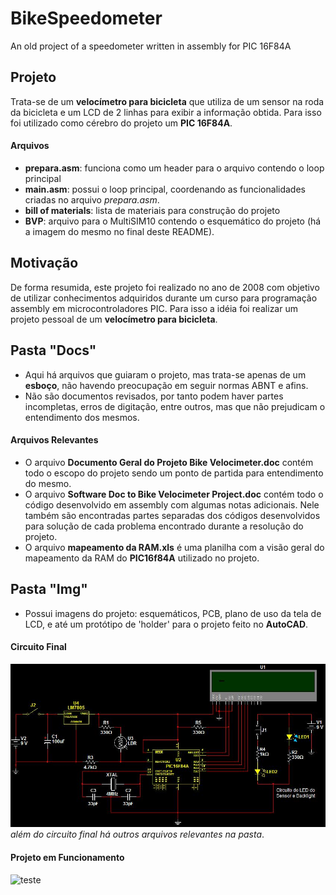 # BikeSpeedometer
An old project of a speedometer written in assembly for PIC 16F84A

## Projeto
Trata-se de um **velocímetro para bicicleta** que utiliza de um sensor na roda da bicicleta e um LCD de 2 linhas para exibir a informação obtida. Para isso foi utilizado como cérebro do projeto um **PIC 16F84A**.

#### Arquivos
- **prepara.asm**: funciona como um header para o arquivo contendo o loop principal
- **main.asm**: possui o loop principal, coordenando as funcionalidades criadas no arquivo _prepara.asm_.
- **bill of materials**: lista de materiais para construção do projeto
- **BVP**: arquivo para o MultiSIM10 contendo o esquemático do projeto (há a imagem do mesmo no final deste README).

## Motivação
De forma resumida, este projeto foi realizado no ano de 2008 com objetivo de utilizar conhecimentos adquiridos durante um curso para programação assembly em microcontroladores PIC. Para isso a idéia foi realizar um projeto pessoal de um **velocímetro para bicicleta**.

## Pasta "Docs"
- Aqui há arquivos que guiaram o projeto, mas trata-se apenas de um **esboço**, não havendo preocupação em seguir normas ABNT e afins.
- Não são documentos revisados, por tanto podem haver partes incompletas, erros de digitação, entre outros, mas que não prejudicam o entendimento dos mesmos.
#### Arquivos Relevantes
- O arquivo **Documento Geral do Projeto Bike Velocimeter.doc** contém todo o escopo do projeto sendo um ponto de partida para entendimento do mesmo.
- O arquivo **Software Doc to Bike Velocimeter Project.doc** contém todo o código desenvolvido em assembly com algumas notas adicionais. Nele também são encontradas partes separadas dos códigos desenvolvidos para solução de cada problema encontrado durante a resolução do projeto.
- O arquivo **mapeamento da RAM.xls** é uma planilha com a visão geral do mapeamento da RAM  do **PIC16f84A** utilizado no projeto.

## Pasta "Img"
- Possui imagens do projeto: esquemáticos, PCB, plano de uso da tela de LCD, e até um protótipo de 'holder' para o projeto feito no **AutoCAD**.

#### Circuito Final
![circuito final](img/circuito_final.JPG)
_além do circuito final há outros arquivos relevantes na pasta_.

#### Projeto em Funcionamento
![teste](img/testes_bsp.gif)


